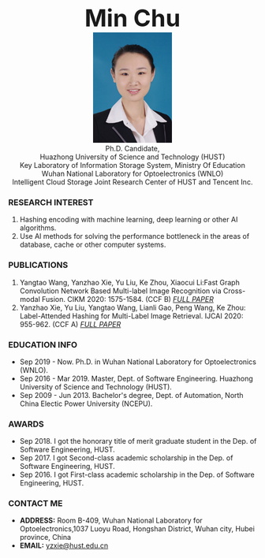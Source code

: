 <center><b><font size=50>Min Chu</font></b></center>
<!--<center><a href="/index-cn.md">中文主页</a></center> -->
<div align=center><img src="./meme.png" style="width:160px;height:224px" ></div>

<center>Ph.D. Candidate,</center>
<center>Huazhong University of Science and Technology (HUST)</center>
<center>Key Laboratory of Information Storage System, Ministry Of Education</center>
<center>Wuhan National Laboratory for Optoelectronics (WNLO)</center>
<center>Intelligent Cloud Storage Joint Research Center of HUST and Tencent Inc.</center>

### RESEARCH INTEREST     
1. Hashing encoding with machine learning, deep learning or other AI algorithms.
2. Use AI methods for solving the performance bottleneck in the areas of database, cache or other computer systems. 

### PUBLICATIONS
1. Yangtao Wang, Yanzhao Xie, Yu Liu, Ke Zhou, Xiaocui Li:Fast Graph Convolution Network Based Multi-label Image Recognition via Cross-modal Fusion. CIKM 2020: 1575-1584. (CCF B)  [*FULL PAPER*](https://doi.org/10.1145/3340531.3411880)
2. Yanzhao Xie, Yu Liu, Yangtao Wang, Lianli Gao, Peng Wang, Ke Zhou: Label-Attended Hashing for Multi-Label Image Retrieval. IJCAI 2020: 955-962. (CCF A)  [*FULL PAPER*](https://doi.org/10.24963/ijcai.2020/133)

### EDUCATION INFO
- Sep 2019 - Now. Ph.D. in Wuhan National Laboratory for Optoelectronics (WNLO).
- Sep 2016 - Mar 2019. Master, Dept. of Software Engineering. Huazhong University of Science and Technology (HUST).
- Sep 2009 - Jun 2013. Bachelor's degree, Dept. of Automation, North China Electic Power University (NCEPU).

### AWARDS
- Sep 2018. I got the honorary title of merit graduate student in the Dep. of Software Engineering, HUST.
- Sep 2017. I got Second-class academic scholarship in the Dep. of Software Engineering, HUST.
- Sep 2016. I got First-class academic scholarship in the Dep. of Software Engineering, HUST.

### CONTACT ME
- <b>ADDRESS:</b>  Room B-409, Wuhan National Laboratory for Optoelectronics,1037 Luoyu Road, Hongshan District, Wuhan city, Hubei province, China
- <b>EMAIL:</b> yzxie@hust.edu.cn

